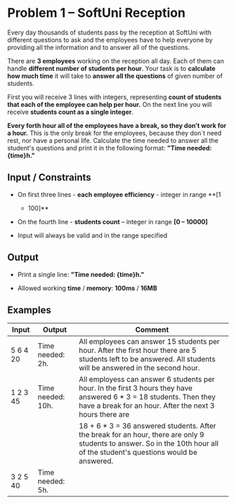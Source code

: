 Problem 1 – SoftUni Reception
=============================

Every day thousands of students pass by the reception at SoftUni with different
questions to ask and the employees have to help everyone by providing all the
information and to answer all of the questions.

There are **3 employees** working on the reception all day. Each of them can
handle **different number of students per hour**. Your task is to **calculate
how much time** it will take to **answer all the questions** of given number of
students.

First you will receive 3 lines with integers, representing **count of students
that each of the employee can help per hour.** On the next line you will receive
**students count as a single integer**.

**Every forth hour all of the employees have a break, so they don’t work for a
hour.** This is the only break for the employees, because they don\`t need rest,
nor have a personal life. Calculate the time needed to answer all the student's
questions and print it in the following format: **"Time needed: {time}h."**

Input / Constraints
-------------------

-   On first three lines - **each employee efficiency** - integer in range **[1
    - 100]**

-   On the fourth line - **students count** – integer in range **[0 – 10000]**

-   Input will always be valid and in the range specified

Output
------

-   Print a single line: **"Time needed: {time}h."**

-   Allowed working **time** / **memory**: **100ms** / **16MB**

Examples
--------

| **Input** | **Output**        | **Comment**                                                                                                                                                                                                                                                                                                                                                 |
|-----------|-------------------|-------------------------------------------------------------------------------------------------------------------------------------------------------------------------------------------------------------------------------------------------------------------------------------------------------------------------------------------------------------|
| 5 6 4 20  | Time needed: 2h.  | All employees can answer 15 students per hour. After the first hour there are 5 students left to be answered. All students will be answered in the second hour.                                                                                                                                                                                             |
| 1 2 3 45  | Time needed: 10h. | All employess can answer 6 students per hour. In the first 3 hours they have answered 6 \* 3 = 18 students. Then they have a break for an hour. After the next 3 hours there are                                                                                                                                                                            |
|           |                   | 18 + 6 \* 3 = 36 answered students. After the break for an hour, there are only 9 students to answer. So in the 10th hour all of the student's questions would be answered.                                                                                                                                                                                 |
| 3 2 5 40  | Time needed: 5h.  |                                                                                                                                                                                                                                                                                                                                                             |
